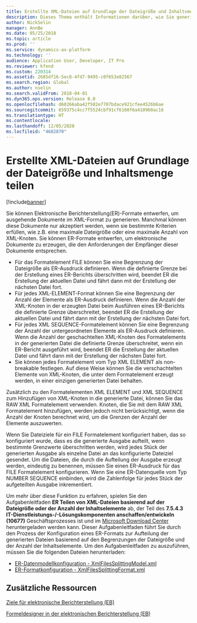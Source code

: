 ```yaml
---
title: Erstellte XML-Dateien auf Grundlage der Dateigröße und Inhaltsmenge teilen
description: Dieses Thema enthält Informationen darüber, wie Sie generierte Dateien anhand der Dateigröße und der Anzahl der Inhaltselemente aufteilen können.
author: NickSelin
manager: AnnBe
ms.date: 05/25/2018
ms.topic: article
ms.prod: ''
ms.service: dynamics-ax-platform
ms.technology: ''
audience: Application User, Developer, IT Pro
ms.reviewer: kfend
ms.custom: 220314
ms.assetid: 2685df16-5ec8-4fd7-9495-c0f653e82567
ms.search.region: Global
ms.author: nselin
ms.search.validFrom: 2018-04-01
ms.dyn365.ops.version: Release 8.0
ms.openlocfilehash: d60266aba42f502e7707bdace921cfee4526b6ae
ms.sourcegitcommit: 659375c4cc7f5524cbf91cf6160f6a410960ac16
ms.translationtype: HT
ms.contentlocale: 
ms.lasthandoff: 12/05/2020
ms.locfileid: "4682870"
---
```

# <a name="split-generated-xml-files-based-on-file-size-and-content-quantity"></a>Erstellte XML-Dateien auf Grundlage der Dateigröße und Inhaltsmenge teilen

[!include[banner](../includes/banner.md)]

Sie können Elektronische Berichterstellung(ER)-Formate entwerfen, um ausgehende Dokumente im XML-Format zu generieren. Manchmal können diese Dokumente nur akzeptiert werden, wenn sie bestimmte Kriterien erfüllen, wie z.B. eine maximale Dateigröße oder eine maximale Anzahl von XML-Knoten. Sie können ER-Formate entwerfen, um elektronische Dokumente zu erzeugen, die den Anforderungen der Empfänger dieser Dokumente entsprechen.

- Für das Formatelement FILE können Sie eine Begrenzung der Dateigröße als ER-Ausdruck definieren. Wenn die definierte Grenze bei der Erstellung eines ER-Berichts überschritten wird, beendet ER die Erstellung der aktuellen Datei und fährt dann mit der Erstellung der nächsten Datei fort.
- Für jedes XML-ELEMENT-Format können Sie eine Begrenzung der Anzahl der Elemente als ER-Ausdruck definieren. Wenn die Anzahl der XML-Knoten in der erzeugten Datei beim Ausführen eines ER-Berichts die definierte Grenze überschreitet, beendet ER die Erstellung der aktuellen Datei und fährt dann mit der Erstellung der nächsten Datei fort.
- Für jedes XML SEQUENCE-Formatelement können Sie eine Begrenzung der Anzahl der untergeordneten Elemente als ER-Ausdruck definieren. Wenn die Anzahl der geschachtelten XML-Knoten des Formatelements in der generierten Datei die definierte Grenze überschreitet, wenn ein ER-Bericht ausgeführt wird, beendet ER die Erstellung der aktuellen Datei und fährt dann mit der Erstellung der nächsten Datei fort.
- Sie können jedes Formatelement vom Typ XML ELEMENT als non-breakable festlegen. Auf diese Weise können Sie die verschachtelten Elemente von XML-Knoten, die unter dem Formatelement erzeugt werden, in einer einzigen generierten Datei behalten.

Zusätzlich zu den Formatelementen XML ELEMENT und XML SEQUENCE zum Hinzufügen von XML-Knoten in die generierte Datei, können Sie das RAW XML Formatelement verwenden. Knoten, die Sie mit dem RAW XML Formatelement hinzufügen, werden jedoch nicht berücksichtigt, wenn die Anzahl der Knoten berechnet wird, um die Grenzen der Anzahl der Elemente auszuwerten.

Wenn Sie Dateiziele für ein FILE Formatelement konfiguriert haben, das so konfiguriert wurde, dass es die generierte Ausgabe aufteilt, wenn bestimmte Grenzwerte überschritten werden, wird jedes Stück der generierten Ausgabe als einzelne Datei an das konfigurierte Dateiziel gesendet. Um die Dateien, die durch die Aufteilung der Ausgabe erzeugt werden, eindeutig zu benennen, müssen Sie einen ER-Ausdruck für das FILE Formatelement konfigurieren. Wenn Sie eine ER-Datenquelle vom Typ NUMBER SEQUENCE einbinden, wird die Zahlenfolge für jedes Stück der aufgeteilten Ausgabe inkrementiert.

Um mehr über diese Funktion zu erfahren, spielen Sie den Aufgabenleitfaden **ER Teilen von XML-Dateien basierend auf der Dateigröße oder der Anzahl der Inhaltselemente** ab, der Teil des **7.5.4.3 IT-Dienstleistungs-/-Lösungskomponenten anschaffen/entwickeln (10677)** Geschäftsprozesses ist und im [Microsoft Download Center](https://go.microsoft.com/fwlink/?linkid=874684) heruntergeladen werden kann. Dieser Aufgabenleitfaden führt Sie durch den Prozess der Konfiguration eines ER-Formats zur Aufteilung der generierten Dateien basierend auf den Begrenzungen der Dateigröße und der Anzahl der Inhaltselemente. Um den Aufgabenleitfaden zu auszuführen, müssen Sie die folgenden Dateien herunterladen:

- [ER-Datenmodellkonfiguration - XmlFilesSplittingModel.xml](https://go.microsoft.com/fwlink/?linkid=874111)
- [ER-Formatkonfiguration - XmlFilesSplittingFormat.xml](https://go.microsoft.com/fwlink/?linkid=874111)

## <a name="additional-resources"></a>Zusätzliche Ressourcen
[Ziele für elektronische Berichterstellung (EB)](electronic-reporting-destinations.md)

[Formeldesigner in der elektronischen Berichterstellung (EB)](general-electronic-reporting-formula-designer.md)
